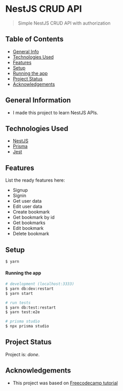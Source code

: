 # NestJS CRUD API

> Simple NestJS CRUD API with authorization

## Table of Contents

- [General Info](#general-information)
- [Technologies Used](#technologies-used)
- [Features](#features)
- [Setup](#setup)
- [Running the app](#running-the-app)
- [Project Status](#project-status)
- [Acknowledgements](#acknowledgements)

## General Information

- I made this project to learn NestJS APIs.

## Technologies Used

- [NestJS](https://nestjs.com/)
- [Prisma](https://www.prisma.io/)
- [Jest](https://jestjs.io/)

## Features

List the ready features here:

- Signup
- Signin
- Get user data
- Edit user data
- Create bookmark
- Get bookmark by id
- Get bookmarks
- Edit bookmark
- Delete bookmark

## Setup

```bash
$ yarn
```

#### Running the app

```bash
# development (localhost:3333)
$ yarn db:dev:restart
$ yarn start
``` 

```bash
# run tests
$ yarn db:test:restart
$ yarn test:e2e
```

```bash
# prisma studio
$ npx prisma studio
```

## Project Status

Project is: _done_.

## Acknowledgements

- This project was based on [Freecodecamp tutorial](https://www.youtube.com/watch?v=GHTA143_b-s)
